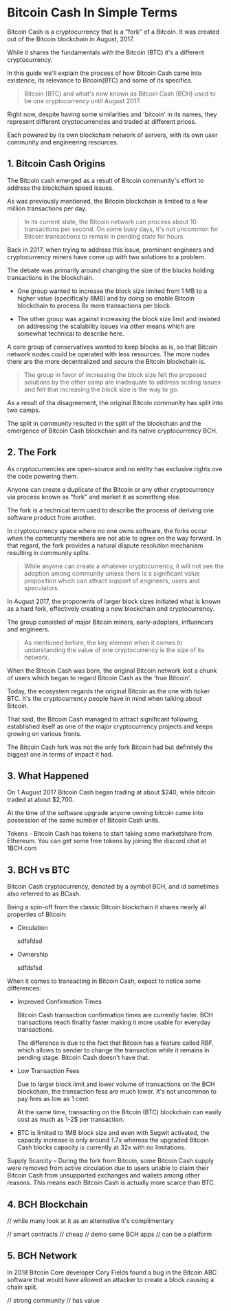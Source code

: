 # Bitcoin Cash In Simple Terms

Bitcoin Cash is a cryptocurrency that is a "fork" of a Bitcoin. It was created out of the Bitcoin blockchain in August, 2017.

While it shares the fundamentals with the Bitcoin (BTC) it's a different cryptocurrency.

In this guide we'll explain the process of how Bitcoin Cash came into existence, its relevance to Bitcoin(BTC) and some of its specifics.

> Bitcoin (BTC) and what's now known as Bitcoin Cash (BCH) used to be one cryptocurrency until August 2017.

Right now, despite having some similarities and 'bitcoin' in its names, they represent different cryptocurrencies and traded at different prices.
 
Each powered by its own blockchain network of servers, with its own user community and engineering resources.

## 1. Bitcoin Cash Origins

The Bitcoin cash emerged as a result of Bitcoin community's effort to address the blockchain speed issues.

As was previously mentioned, the Bitcoin blockchain is limited to a few million transactions per day.

> In its current state, the Bitcoin network can process about 10 transactions per second. On some busy days, it's not uncommon for Bitcoin transactions to remain in pending state for hours. 

Back in 2017, when trying to address this issue, prominent engineers and cryptocurrency miners have come up with two solutions to a problem.

The debate was primarily around changing the size of the blocks holding transactions in the blockchain. 

   - One group wanted to increase the block size limited from 1 MB to a higher value (specifically 8MB) and by doing so enable Bitcoin blockchain to process 8x more transactions per block. 

   - The other group was against increasing the block size limit and insisted on addressing the scalability issues via other means which are somewhat technical to describe here. 

A core group of conservatives wanted to keep blocks as is, so that Bitcoin network nodes could be operated with less resources. The more nodes there are the more decentralized and secure the Bitcoin blockchain is.

> The group in favor of increasing the block size felt the proposed solutions by the other camp are inadequate to address scaling issues and felt that increasing the block size is the way to go.

As a result of tha disagreement, the original Bitcoin community has split into two camps.

The split in community resulted in the split of the blockchain and the emergence of Bitcoin Cash blockchain and its native cryptocurrency BCH.

## 2. The Fork

As cryptocurrencies are open-source and no entity has exclusive rights ove the code powering them. 

Anyone can create a duplicate of the Bitcoin or any other cryptocurrency via process known as "fork" and market it as something else.

The fork is a technical term used to describe the process of deriving one software product from another.

In cryptocurrency space where no one owns software, the forks occur when the community members are not able to agree on the way forward. In that regard, the fork provides a natural dispute resolution mechanism resulting in community splits. 

> While anyone can create a whatever cryptocurrency, it will not see the adoption among community unless there is a significant value proposition which can attract support of engineers, users and speculators.

In August 2017, the proponents of larger block sizes initiated what is known as a hard fork, effectively creating a new blockchain and cryptocurrency.

The group consisted of major Bitcoin miners, early-adopters, influencers and engineers.

> As mentioned before, the key element when it comes to understanding the value of one cryptocurrency is the size of its network. 

When the Bitcoin Cash was born, the original Bitcoin network lost a chunk of users which began to regard Bitcoin Cash as the 'true Bitcoin'.

Today, the ecosystem regards the original Bitcoin as the one with ticker BTC. It's the cryptocurrency people have in mind when talking about Bitcoin.

That said, the Bitcoin Cash managed to attract significant following, established itself as one of the major cryptocurrency projects and keeps growing on various fronts.

The Bitcoin Cash fork was not the only fork Bitcoin had but definitely the biggest one in terms of impact it had.

## 3. What Happened

On 1 August 2017 Bitcoin Cash began trading at about $240, while bitcoin traded at about $2,700.

At the time of the software upgrade anyone owning bitcoin came into possession of the same number of Bitcoin Cash units.













Tokens - Bitcoin Cash has tokens to start taking some marketshare from Ethereum. You can get some free tokens by joining the discord chat at 1BCH.com


## 3. BCH vs BTC

Bitcoin Cash cryptocurrency, denoted by a symbol BCH, and id sometimes also referred to as BCash.

Being a spin-off from the classic Bitcoin blockchain it shares nearly all properties of Bitcoin:

- Circulation

    sdfsfdsd

- Ownership

    sdfdsfsd

When it comes to transacting in Bitcoin Cash, expect to notice some differences:

- Improved Confirmation Times 

    Bitcoin Cash transaction confirmation times are currently faster. BCH transactions reach finality faster making it more usable for everyday transactions.
    
    The difference is due to the fact that Bitcoin has a feature called RBF, which allows to sender to change the transaction while it remains in pending stage. Bitcoin Cash doesn't have that.

- Low Transaction Fees 

    Due to larger block limit and lower volume of transactions on the BCH blockchain, the transaction fess are much lower. It's not uncommon to pay fees as low as 1 cent.
    
    At the same time, transacting on the Bitcoin (BTC) blockchain can easily cost as much as 1-2$ per transaction.
    



- BTC is limited to 1MB block size and even with Segwit activated, the capacity increase is only around 1.7x whereas the upgraded Bitcoin Cash blocks capacity is currently at 32x with no limitations. 

Supply Scarcity – During the fork from Bitcoin, some Bitcoin Cash supply were removed from active circulation due to users unable to claim their Bitcoin Cash from unsupported exchanges and wallets among other reasons. This means each Bitcoin Cash is actually more scarce than BTC.


## 4. BCH Blockchain

// while many look at it as an alternative it's complimentary

// smart contracts
// cheap
// demo some BCH apps
// can be a platform

## 5. BCH Network

In 2018 Bitcoin Core developer Cory Fields found a bug in the Bitcoin ABC software that would have allowed an attacker to create a block causing a chain split.

// strong community
// has value 